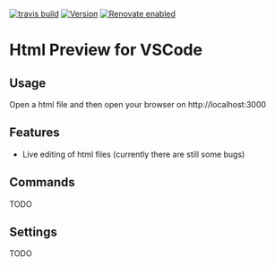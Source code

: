 [![travis build](https://img.shields.io/travis/com/SimonSiefke/vscode-html-preview.svg?style=flat-square)](https://travis-ci.com/SimonSiefke/vscode-html-preview) [![Version](https://vsmarketplacebadge.apphb.com/version/SimonSiefke.html-preview.svg)](https://marketplace.visualstudio.com/items?itemName=SimonSiefke.html-preview) [![Renovate enabled](https://img.shields.io/badge/renovate-enabled-brightgreen.svg)](https://renovatebot.com/)

# Html Preview for VSCode

<!-- TODO demo gif -->

## Usage

Open a html file and then open your browser on http://localhost:3000

## Features

- Live editing of html files (currently there are still some bugs)

## Commands

<!-- TODO commands -->

TODO

## Settings

<!-- TODO settings -->

TODO

<!-- TODO bug: type <h1>a</h1>, select a , type b, $node is undefined -->

<!-- TODO use child process for efficiency -->

<!-- autoreload extension: nodemon --watch **/dist/** --exec node scripts/update-extension.js -->
